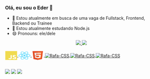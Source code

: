 ### Olá, eu sou o Eder 👋

- 🔭 Estou atualmente em busca de uma vaga de Fullstack, Frontend, Backend ou Trainee
- 🌱 Estou atualmente estudando Node.js
- 😄 Pronouns: ele/dele

<div align="center">
  <a href="https://github.com/edermotasantos">
  <img height="180em" src="https://github-readme-stats.vercel.app/api?username=edermotasantos&show_icons=true&theme=radical&include_all_commits=true&count_private=true"/>
  <img height="180em" src="https://github-readme-stats.vercel.app/api/top-langs/?username=edermotasantos&layout=compact&langs_count=7&theme=radical"/>
</div>
<div style="display: inline_block"><br>
  <img align="center" alt="Rafa-Js" height="30" width="40" src="https://raw.githubusercontent.com/devicons/devicon/master/icons/javascript/javascript-plain.svg">
  <img align="center" alt="Rafa-React" height="30" width="40" src="https://raw.githubusercontent.com/devicons/devicon/master/icons/react/react-original.svg">
  <img align="center" alt="Rafa-HTML" height="30" width="40" src="https://raw.githubusercontent.com/devicons/devicon/master/icons/html5/html5-original.svg">
  <img align="center" alt="Rafa-CSS" height="60" width="70" src="https://cdn.jsdelivr.net/gh/devicons/devicon/icons/css3/css3-original-wordmark.svg">
  <img align="center" alt="Rafa-CSS" height="60" width="70" src="https://cdn.jsdelivr.net/gh/devicons/devicon/icons/mysql/mysql-original-wordmark.svg">
  <img align="center" alt="Rafa-CSS" height="60" width="70" src="https://cdn.jsdelivr.net/gh/devicons/devicon/icons/mongodb/mongodb-original-wordmark.svg">
</div>
  
  ##
  
<div> 
  <a href = "mailto:3derms@gmail.com"><img src="https://img.shields.io/badge/-Gmail-%23333?style=for-the-badge&logo=gmail&logoColor=white" target="_blank"></a>
  <a href = "mailto:eder.mota@outlook.com"><img src="https://img.shields.io/badge/Microsoft_Outlook-0078D4?style=for-the-badge&logo=microsoft-outlook&logoColor=white" target="_blank"></a>
  <a href="https://www.linkedin.com/in/eder-santos-78114521a/" target="_blank"><img src="https://img.shields.io/badge/-LinkedIn-%230077B5?style=for-the-badge&logo=linkedin&logoColor=white" target="_blank"></a> 
 
</div>
